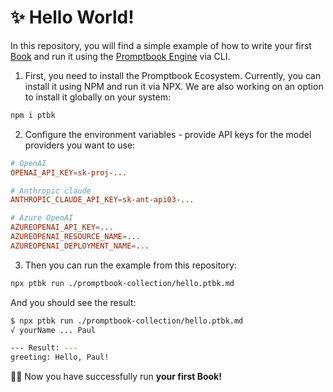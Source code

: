 # ✨ Hello World!

In this repository, you will find a simple example of how to write your first [Book](https://github.com/webgptorg/book) and run it using the [Promptbook Engine](https://github.com/webgptorg/promptbook) via CLI.

1) First, you need to install the Promptbook Ecosystem. Currently, you can install it using NPM and run it via NPX. We are also working on an option to install it globally on your system:

```bash
npm i ptbk
```

2) Configure the environment variables - provide API keys for the model providers you want to use:

```conf
# OpenAI
OPENAI_API_KEY=sk-proj-...

# Anthropic claude
ANTHROPIC_CLAUDE_API_KEY=sk-ant-api03-...

# Azure OpenAI
AZUREOPENAI_API_KEY=...
AZUREOPENAI_RESOURCE_NAME=...
AZUREOPENAI_DEPLOYMENT_NAME=...
```

3) Then you can run the example from this repository:

```bash
npx ptbk run ./promptbook-collection/hello.ptbk.md
```

And you should see the result:

```bash
$ npx ptbk run ./promptbook-collection/hello.ptbk.md
√ yourName ... Paul

--- Result: ---
greeting: Hello, Paul!
```

🚀✨ Now you have successfully run **your first Book!**